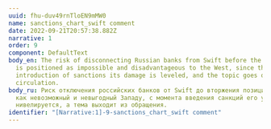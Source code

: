 ```yaml
---
uuid: fhu-duv49rnTloEN9mMW0
name: sanctions_chart_swift comment
date: 2022-09-21T20:57:38.882Z
narrative: 1
order: 9
component: DefaultText
body_en: The risk of disconnecting Russian banks from Swift before the invasion
  is positioned as impossible and disadvantageous to the West, since the
  introduction of sanctions its damage is leveled, and the topic goes out of
  circulation.
body_ru: Риск отключения российских банков от Swift до вторжения позиционируется
  как невозможный и невыгодный Западу, с момента введения санкций его ущерб
  нивелируется, а тема выходит из обращения.
identifier: "[Narrative:1]-9-sanctions_chart_swift comment"
---
```


